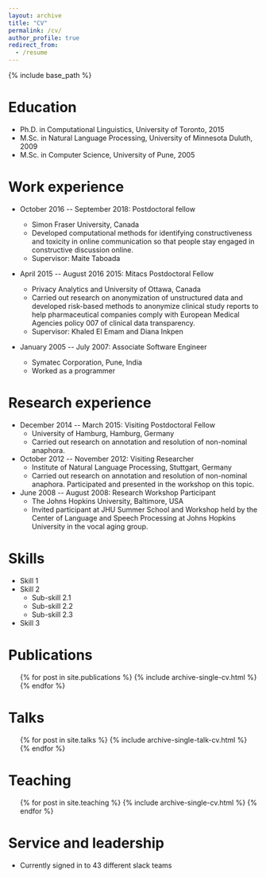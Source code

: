 ```yaml
---
layout: archive
title: "CV"
permalink: /cv/
author_profile: true
redirect_from:
  - /resume
---
```


{% include base_path %}

Education
======
* Ph.D. in Computational Linguistics, University of Toronto, 2015
* M.Sc. in Natural Language Processing, University of Minnesota Duluth, 2009
* M.Sc. in Computer Science, University of Pune, 2005


Work experience
======
* October 2016 -- September 2018: Postdoctoral fellow
  * Simon Fraser University, Canada
  * Developed computational methods for identifying
  constructiveness and toxicity in online communication so that people stay engaged in constructive discussion online.
  * Supervisor: Maite Taboada

* April 2015 -- August 2016 2015: Mitacs Postdoctoral Fellow
  * Privacy Analytics and University of Ottawa, Canada
  * Carried out research on anonymization of unstructured data and developed risk-based methods to anonymize clinical study reports to help pharmaceutical companies comply with European Medical Agencies policy 007 of clinical data transparency.
  * Supervisor: Khaled El Emam and Diana Inkpen

* January 2005 -- July 2007: Associate Software Engineer
  * Symatec Corporation, Pune, India
  * Worked as a programmer

Research experience
======

* December 2014 -- March 2015: Visiting Postdoctoral Fellow
  * University of Hamburg, Hamburg, Germany
  * Carried out research on annotation and resolution of non-nominal anaphora.
* October 2012 -- November 2012: Visiting Researcher
  * Institute of Natural Language Processing, Stuttgart, Germany
  * Carried out research on annotation and resolution of non-nominal anaphora. Participated and presented in the workshop on this topic.
* June 2008 -- August 2008: Research Workshop Participant
  * The Johns Hopkins University, Baltimore, USA
  * Invited participant at JHU Summer School and Workshop held by the Center of Language and Speech Processing at Johns Hopkins University in the vocal aging group.

Skills
======
* Skill 1
* Skill 2
  * Sub-skill 2.1
  * Sub-skill 2.2
  * Sub-skill 2.3
* Skill 3

Publications
======
  <ul>{% for post in site.publications %}
    {% include archive-single-cv.html %}
  {% endfor %}</ul>

Talks
======
  <ul>{% for post in site.talks %}
    {% include archive-single-talk-cv.html %}
  {% endfor %}</ul>

Teaching
======
  <ul>{% for post in site.teaching %}
    {% include archive-single-cv.html %}
  {% endfor %}</ul>

Service and leadership
======
* Currently signed in to 43 different slack teams
